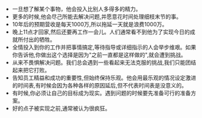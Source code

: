 - 一旦想了解某个事物，他会投入比别人多得多的精力。
- 更多的时候,他会尽己所能去解决问题,并愿意花时间处理细枝末节的事。
- 10年后的预期营收是每天1000万,所以拖延一天就是浪费1000万。
- 晚上11点才回家,然后还要再工作一会儿。人们通常看不到他为了实现今日的成就所付出的牺牲。
- 全情投入到你的工作并把事情搞定,等待指导或详细指示的人会举步维艰。如果你告诉他,你做出这个选择是因为"之前一直都是这样做的",就会遭到挑战。
- 从来不畏惧解决问题。我们总会遇到一些看起来无法克服的挑战,我们只能团结起来把它打败。
- 告知员工精益和成功的重要性,但始终保持乐观。他会用最乐观的情况设定激进的时间表,有时候会因为各种各样的原因延后,但不代表时间表是没意义的。
- 有时候,你必须让自己的目标成为现实。遇到问题的时候要先准备可行的准备方案。
- 好的点子被实现之前,通常被认为很疯狂。